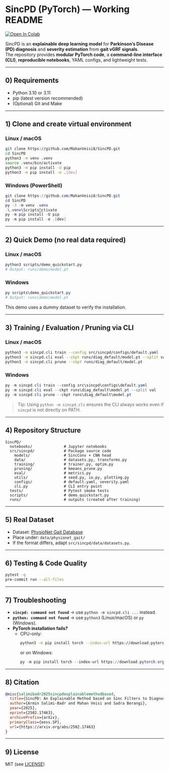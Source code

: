 # SincPD (PyTorch) — **Working README**

[![Open In Colab](https://colab.research.google.com/assets/colab-badge.svg)](https://colab.research.google.com/drive/1V6HkhIrxScbJlf4KdTDLV_V4evYaQ8UN?usp=sharing)

SincPD is an **explainable deep learning model** for **Parkinson’s Disease (PD) diagnosis** and **severity estimation** from **gait vGRF signals**.  
The repository provides **modular PyTorch code**, a **command-line interface (CLI)**, **reproducible notebooks**, YAML configs, and lightweight tests.

---

## 0) Requirements
- Python 3.10 or 3.11  
- pip (latest version recommended)  
- (Optional) Git and Make  

---

## 1) Clone and create virtual environment

### Linux / macOS
```bash
git clone https://github.com/MahanVeisi8/SincPD.git
cd SincPD
python3 -m venv .venv
source .venv/bin/activate
python3 -m pip install -U pip
python3 -m pip install -e .[dev]
```

### Windows (PowerShell)
```powershell
git clone https://github.com/MahanVeisi8/SincPD.git
cd SincPD
py -3 -m venv .venv
.\.venv\Scriptsctivate
py -m pip install -U pip
py -m pip install -e .[dev]
```

---

## 2) Quick Demo (no real data required)

### Linux / macOS
```bash
python3 scripts/demo_quickstart.py
# Output: runs/demo/model.pt
```

### Windows
```powershell
py scripts\demo_quickstart.py
# Output: runs\demo\model.pt
```

This demo uses a dummy dataset to verify the installation.

---

## 3) Training / Evaluation / Pruning via CLI

### Linux / macOS
```bash
python3 -m sincpd.cli train --config src/sincpd/configs/default.yaml
python3 -m sincpd.cli eval --ckpt runs/diag_default/model.pt --split val
python3 -m sincpd.cli prune --ckpt runs/diag_default/model.pt
```

### Windows
```powershell
py -m sincpd.cli train --config src\sincpd\configs\default.yaml
py -m sincpd.cli eval --ckpt runs\diag_default\model.pt --split val
py -m sincpd.cli prune --ckpt runs\diag_default\model.pt
```

> Tip: Using `python -m sincpd.cli` ensures the CLI always works even if `sincpd` is not directly on PATH.

---

## 4) Repository Structure
```
SincPD/
  notebooks/              # Jupyter notebooks
  src/sincpd/             # Package source code
    models/               # SincConv + CNN head
    data/                 # datasets.py, transforms.py
    training/             # trainer.py, optim.py
    pruning/              # kmeans_prune.py
    eval/                 # metrics.py
    utils/                # seed.py, io.py, plotting.py
    configs/              # default.yaml, severity.yaml
    cli.py                # CLI entry point
  tests/                  # Pytest smoke tests
  scripts/                # demo_quickstart.py
  runs/                   # outputs (created after training)
```

---

## 5) Real Dataset
- Dataset: [PhysioNet Gait Database](https://physionet.org/content/gaitpdb/1.0.0/)  
- Place under: `data/physionet_gait/`  
- If the format differs, adapt `src/sincpd/data/datasets.py`.  

---

## 6) Testing & Code Quality
```bash
pytest -q
pre-commit run --all-files
```

---

## 7) Troubleshooting
- **`sincpd: command not found`** → use `python -m sincpd.cli ...` instead.  
- **`python: command not found`** → use `python3` (Linux/macOS) or `py` (Windows).  
- **PyTorch installation fails?**
  - CPU-only:
    ```bash
    python3 -m pip install torch --index-url https://download.pytorch.org/whl/cpu
    ```
    or on Windows:
    ```powershell
    py -m pip install torch --index-url https://download.pytorch.org/whl/cpu
    ```

---

## 8) Citation
```bibtex
@misc{salimibadr2025sincpdexplainablemethodbased,
  title={SincPD: An Explainable Method based on Sinc Filters to Diagnose Parkinson's Disease Severity by Gait Cycle Analysis},
  author={Armin Salimi-Badr and Mahan Veisi and Sadra Berangi},
  year={2025},
  eprint={2502.17463},
  archivePrefix={arXiv},
  primaryClass={eess.SP},
  url={https://arxiv.org/abs/2502.17463}
}
```

---

## 9) License
MIT (see [LICENSE](./LICENSE))
